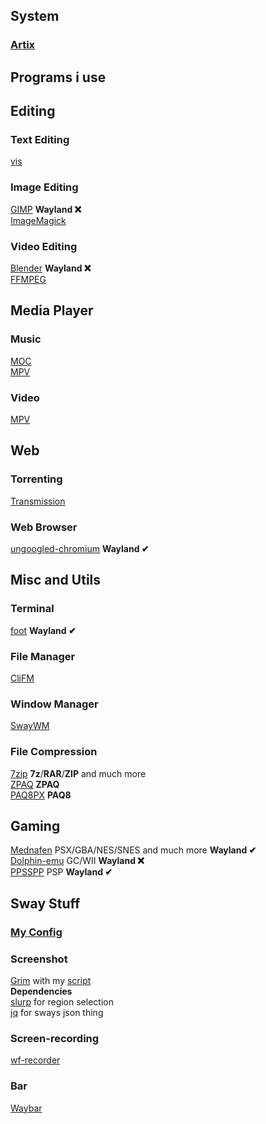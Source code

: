 ## System
### [Artix](https://artixlinux.org/)

## Programs i use

## Editing
### Text Editing
[vis](https://github.com/martanne/vis)  
### Image Editing  
[GIMP](www.gimp.org) **Wayland ❌**  
[ImageMagick](https://imagemagick.org/)  
### Video Editing  
[Blender](www.blender.org) **Wayland ❌**  
[FFMPEG](https://ffmpeg.org/)  

## Media Player
### Music
[MOC](http://moc.daper.net/)  
[MPV](https://mpv.io/)
### Video
[MPV](https://mpv.io/)

## Web
### Torrenting
[Transmission](https://transmissionbt.com/)  
### Web Browser
[ungoogled-chromium](https://github.com/Eloston/ungoogled-chromium) **Wayland ✔**  

## Misc and Utils
### Terminal  
[foot](https://codeberg.org/dnkl/foot) **Wayland ✔**  
### File Manager  
[CliFM](https://github.com/leo-arch/clifm)  
### Window Manager  
[SwayWM](https://swaywm.org/)  
### File Compression  
[7zip](https://www.7-zip.org/) **7z**/**RAR**/**ZIP** and much more  
[ZPAQ](http://mattmahoney.net/dc/zpaq.html) **ZPAQ**  
[PAQ8PX](https://github.com/hxim/paq8px) **PAQ8**

## Gaming
[Mednafen](https://mednafen.github.io/) PSX/GBA/NES/SNES and much more **Wayland ✔**  
[Dolphin-emu](https://dolphin-emu.org) GC/WII **Wayland ❌**  
[PPSSPP](https://www.ppsspp.org/) PSP **Wayland ✔**

## Sway Stuff

### [My Config](https://github.com/DNDEBUG/my-dotfiles/blob/main/sway/config)

### Screenshot
[Grim](https://sr.ht/~emersion/grim/) with my [script](https://github.com/DNDEBUG/my-dotfiles/blob/main/screencap)  
  **Dependencies**  
  [slurp](https://github.com/emersion/slurp) for region selection  
  [jq](https://stedolan.github.io/jq/) for sways json thing  
### Screen-recording
[wf-recorder](https://github.com/ammen99/wf-recorder)
### Bar
[Waybar](https://github.com/Alexays/Waybar)

